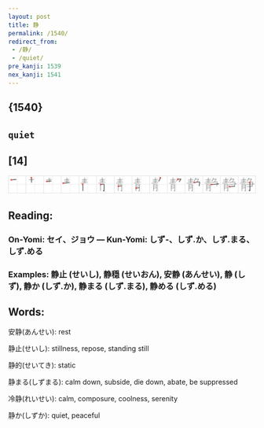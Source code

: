 ```yaml
---
layout: post
title: 静
permalink: /1540/
redirect_from:
 - /静/
 - /quiet/
pre_kanji: 1539
nex_kanji: 1541
---
```


## {1540}

## `quiet`

## [14]

<div class="stroke"><img src="../images/E99D99.png" /></div>

## Reading:

### On-Yomi: セイ、ジョウ &mdash; Kun-Yomi: しず-、しず.か、しず.まる、しず.める

### Examples: 静止 (せいし), 静穏 (せいおん), 安静 (あんせい), 静 (しず), 静か (しず.か), 静まる (しず.まる), 静める (しず.める)

## Words:

安静(あんせい): rest

静止(せいし): stillness, repose, standing still

静的(せいてき): static

静まる(しずまる): calm down, subside, die down, abate, be suppressed

冷静(れいせい): calm, composure, coolness, serenity

静か(しずか): quiet, peaceful
